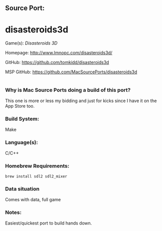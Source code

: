 ## Source Port:
# disasteroids3d

Game(s): *Disasteroids 3D*

Homepage: http://www.lmnopc.com/disasteroids3d/

GitHub: https://github.com/tomkidd/disasteroids3d

MSP GitHub: https://github.com/MacSourcePorts/disasteroids3d

#
### Why is Mac Source Ports doing a build of this port?
This one is more or less my bidding and just for kicks since I have it on the App Store too.

### Build System: 
Make

### Language(s):
C/C++

### Homebrew Requirements:

```
brew install sdl2 sdl2_mixer
```
### Data situation
Comes with data, full game

### Notes:
Easiest/quickest port to build hands down.